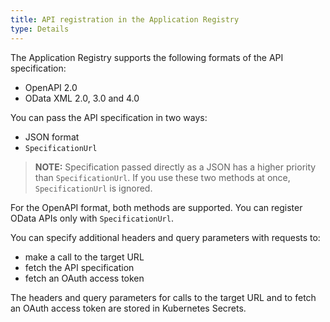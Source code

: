 ```yaml
---
title: API registration in the Application Registry
type: Details
---
```


The Application Registry supports the following formats of the API specification:
- OpenAPI 2.0
- OData XML 2.0, 3.0 and 4.0

You can pass the API specification in two ways:
- JSON format
- `SpecificationUrl`

>**NOTE:** Specification passed directly as a JSON has a higher priority than `SpecificationUrl`.  If you use these two methods at once, `SpecificationUrl` is ignored.

For the OpenAPI format, both methods are supported.
You can register OData APIs only with `SpecificationUrl`.

You can specify additional headers and query parameters with requests to:
- make a call to the target URL
- fetch the API specification
- fetch an OAuth access token

The headers and query parameters for calls to the target URL and to fetch an OAuth access token are stored in Kubernetes Secrets.

